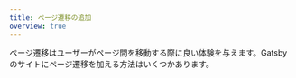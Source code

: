 ```yaml
---
title: ページ遷移の追加
overview: true
---
```


ページ遷移はユーザーがページ間を移動する際に良い体験を与えます。Gatsby のサイトにページ遷移を加える方法はいくつかあります。

<GuideList slug={props.slug} />
